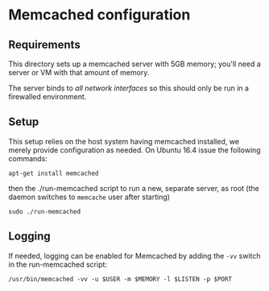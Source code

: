 # Memcached configuration

## Requirements
This directory sets up a memcached server with 5GB memory; you'll need a server
or VM with that amount of memory.

The server binds to *all network interfaces* so this should only be run in a
firewalled environment.

## Setup
This setup relies on the host system having memcached installed, we merely provide configuration as needed.
On Ubuntu 16.4 issue the following commands:

    apt-get install memcached

then the ./run-memcached script to run a new, separate server, as root (the
daemon switches to `memcache` user after starting)

    sudo ./run-memcached

## Logging
If needed, logging can be enabled for Memcached by adding the `-vv` switch in
the run-memcached script:
```
/usr/bin/memcached -vv -u $USER -m $MEMORY -l $LISTEN -p $PORT
```
